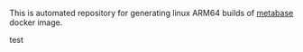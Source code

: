 This is automated repository for generating linux ARM64 builds of [metabase](https://github.com/metabase/metabase) docker image.

test
